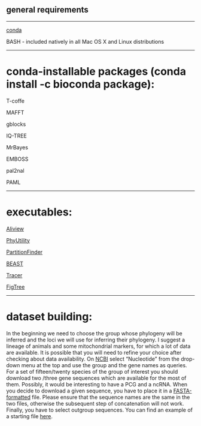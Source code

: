 ## general requirements


---


[conda](https://docs.conda.io/projects/conda/en/latest/user-guide/install/#)

BASH - included natively in all Mac OS X and Linux distributions


---


# conda-installable packages (conda install -c bioconda package):

T-coffe

MAFFT

gblocks

IQ-TREE

MrBayes

EMBOSS

pal2nal

PAML


---


# executables:

[Aliview](https://github.com/AliView)

[PhyUtility](https://code.google.com/p/phyutility/downloads/list)

[PartitionFinder](http://www.robertlanfear.com/partitionfinder/)

[BEAST](tree.bio.ed.ac.uk/software/beast/)

[Tracer](http://tree.bio.ed.ac.uk/software/tracer/)

[FigTree](http://tree.bio.ed.ac.uk/software/figtree/)


---


# dataset building:

In the beginning we need to choose the group whose phylogeny will be inferred and the loci we will use for inferring their phylogeny. 
I suggest a lineage of animals and some mitochondrial markers, for which a lot of data are available. 
It is possible that you will need to refine your choice after checking about data availability.
On [NCBI](https://www.ncbi.nlm.nih.gov/) select “Nucleotide” from the drop-down menu at the top and use the group and the gene names as queries.
For a set of fifteen/twenty species of the group of interest you should download two /three gene sequences which are available for the most of them. 
Possibly, it would be interesting to have a PCG and a ncRNA. When you decide to download a given sequence, you have to place it in a [FASTA-formatted](https://en.wikipedia.org/wiki/FASTA_format) file.
Please ensure that the sequence names are the same in the two files, otherwise the subsequent step of concatenation will not work.
Finally, you have to select outgroup sequences. You can find an example of a starting file [here](https://raw.githubusercontent.com/for-giobbe/phy/master/unaligned_genes/CO1_total.fasta).